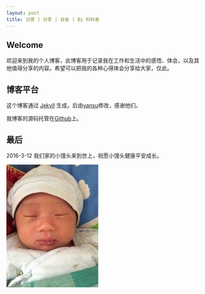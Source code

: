 ```yaml
---
layout: post
title: 记录 | 分享 | 自省 | By 科科香
---
```


## Welcome

欢迎来到我的个人博客，此博客用于记录我在工作和生活中的感悟、体会，以及其他值得分享的内容。希望可以把我的各种心得体会分享给大家，仅此。


## 博客平台

这个博客通过 [Jekyll](http://jekyllrb.com/) 生成，后由[yansu](https://github.com/suyan/suyan.github.io)修改，感谢他们。

我博客的源码托管在[Github](https://github.com/and1985129/and1985129.github.io)上。

## 最后

2016-3-12 我们家的小馒头来到世上，祝愿小馒头健康平安成长。

![image](https://raw.githubusercontent.com/and1985129/Misc/master/Pic/mantou.jpg)